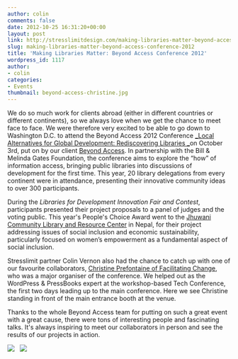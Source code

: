 ```yaml
---
author: colin
comments: false
date: 2012-10-25 16:31:20+00:00
layout: post
link: http://stresslimitdesign.com/making-libraries-matter-beyond-access-conference-2012
slug: making-libraries-matter-beyond-access-conference-2012
title: 'Making Libraries Matter: Beyond Access Conference 2012'
wordpress_id: 1117
author:
- colin
categories:
- Events
thumbnail: beyond-access-christine.jpg
---
```


We do so much work for clients abroad (either in different countries or different continents), so we always love when we get the chance to meet face to face. We were therefore very excited to be able to go down to Washington D.C. to attend the Beyond Access 2012 Conference [_Local Alternatives for Global Development: Rediscovering Libraries _](http://www.beyondaccess.net/conference2012/)on October 3rd, put on by our client [Beyond Access](http://beyondaccess.net). In partnership with the Bill & Melinda Gates Foundation, the conference aims to explore the “how” of information access, bringing public libraries into discussions of development for the first time. This year, 20 library delegations from every continent were in attendance, presenting their innovative community ideas to over 300 participants.

During the _Libraries for Development Innovation Fair and Contest_, participants presented their project proposals to a panel of judges and the voting public. This year's People's Choice Award went to the [Jhuwani Community Library and Resource Center](http://www.beyondaccess.net/2012/07/16/beyond-access-member-profile-jhuwani-community-library/) in Nepal, for their project addressing issues of social inclusion and economic sustainability, particularly focused on women’s empowerment as a fundamental aspect of social inclusion.

Stresslimit partner Colin Vernon also had the chance to catch up with one of our favourite collaborators, [Christine Prefontaine of Facilitating Change](http://facilitatingchange.org/), who was a major organiser of the conference. We helped out as the WordPress & PressBooks expert at the workshop-based Tech Conference, the first two days leading up to the main conference. Here we see Christine standing in front of the main entrance booth at the venue.

Thanks to the whole Beyond Access team for putting on such a great event with a great cause, there were tons of interesting people and fascinating talks. It's always inspiring to meet our collaborators in person and see the results of our projects in action.

[![](/assets/uploads/2012/10/beyond-access-2-480x358.jpg)](http://stresslimitdesign.com/making-libraries-matter-beyond-access-conference-2012/beyond-access-2)   [![](/assets/uploads/2012/10/beyond-access-1-480x358.jpg)](http://stresslimitdesign.com/making-libraries-matter-beyond-access-conference-2012/beyond-access-1)

